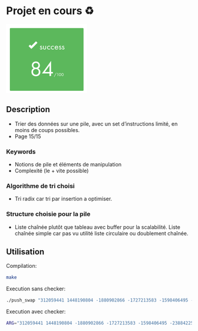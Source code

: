 # Projet en cours ♻️
![validation](./push_swap.png)

## Description 
- Trier des données sur une pile, avec un set d’instructions limité, en moins de coups possibles.
- Page 15/15
### Keywords
- Notions de pile et éléments de manipulation
- Complexité (le + vite possible)

### Algorithme de tri choisi 
- Tri radix car tri par insertion a optimiser.

### Structure choisie pour la pile
- Liste chaînée plutôt que tableau avec buffer pour la scalabilité. Liste chaînée simple car pas vu utilité liste circulaire ou doublement chaînée. 

## Utilisation 
Compilation:
```bash
make
```
Execution sans checker:
```bash
./push_swap "312059441 1448190804 -1880902866 -1727213583 -1598406495 -238842251 197609815 2023030627 1140926546 1712016112 360100271 130317713 -1773985613 -1279633697 1041232505 540542735 -1211903731 -1564256088 -1507497395 1603258886 1361216599 1178058997 964037887 -1528934123 -739377706 -785342456 -699377410 -2012187498 677520716 55944902 1884504307 2076258596 -297171021 488327292 1028559512 466080433 -490363446 542949452 2069846707 -1224671281 -740001334 1907164247 -1471231853 -1657208146 -2111562445 -1200032709 -1589560740 -882954328 2025758220 -2146999071 -1820896914 -1969452746 -1549007623 230167169 -488902956 -115147263 -1402237299 -1736427228 1498558300 -1621663710 -1135864528 895890746 -564175636 174326085 -322146841 -1472580594 -241374972 -1505950649 -1702115842 -1851549541 149776808 611699282 -674208287 -1905068634 -1084500413 1751623844 627630267 532539630 1866350821 -363380276 1627852539 -512250549 -1268478552 73392973 844004959 -1669752643 -2109551617 2020845378 -258988284 348454522 -1573231931 -368088891 -376253125 -1878529191 -417091036 -129703938 -928016053 -1726458535 -1007391602 -82907554"
```
Execution avec checker:
```bash
ARG="312059441 1448190804 -1880902866 -1727213583 -1598406495 -238842251 197609815 2023030627 1140926546 1712016112 360100271 130317713 -1773985613 -1279633697 1041232505 540542735 -1211903731 -1564256088 -1507497395 1603258886 1361216599 1178058997 964037887 -1528934123 -739377706 -785342456 -699377410 -2012187498 677520716 55944902 1884504307 2076258596 -297171021 488327292 1028559512 466080433 -490363446 542949452 2069846707 -1224671281 -740001334 1907164247 -1471231853 -1657208146 -2111562445 -1200032709 -1589560740 -882954328 2025758220 -2146999071 -1820896914 -1969452746 -1549007623 230167169 -488902956 -115147263 -1402237299 -1736427228 1498558300 -1621663710 -1135864528 895890746 -564175636 174326085 -322146841 -1472580594 -241374972 -1505950649 -1702115842 -1851549541 149776808 611699282 -674208287 -1905068634 -1084500413 1751623844 627630267 532539630 1866350821 -363380276 1627852539 -512250549 -1268478552 73392973 844004959 -1669752643 -2109551617 2020845378 -258988284 348454522 -1573231931 -368088891 -376253125 -1878529191 -417091036 -129703938 -928016053 -1726458535 -1007391602 -82907554"; ./push_swap $ARG | ./checker_linux $ARG
```
